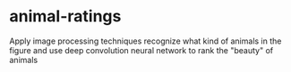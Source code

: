 # animal-ratings
Apply image processing techniques recognize what kind of animals in the figure and use deep convolution neural network to rank the "beauty" of animals
